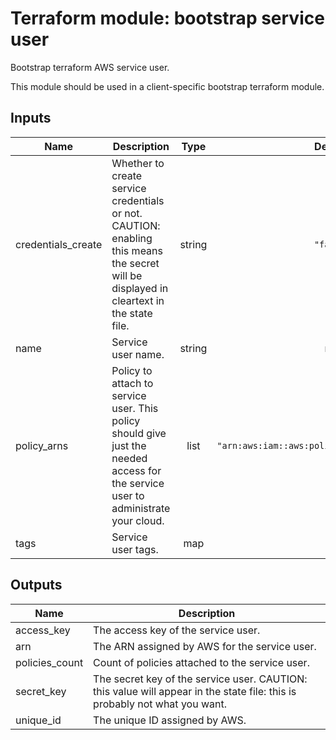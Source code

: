# Terraform module: bootstrap service user

Bootstrap terraform AWS service user.

This module should be used in a client-specific bootstrap terraform module.


<!-- BEGINNING OF PRE-COMMIT-TERRAFORM DOCS HOOK -->
## Inputs

| Name | Description | Type | Default | Required |
|------|-------------|:----:|:-----:|:-----:|
| credentials\_create | Whether to create service credentials or not. CAUTION: enabling this means the secret will be displayed in cleartext in the state file. | string | `"false"` | no |
| name | Service user name. | string | n/a | yes |
| policy\_arns | Policy to attach to service user. This policy should give just the needed access for the service user to administrate your cloud. | list | `[ "arn:aws:iam::aws:policy/AdministratorAccess" ]` | no |
| tags | Service user tags. | map | `{}` | no |

## Outputs

| Name | Description |
|------|-------------|
| access\_key | The access key of the service user. |
| arn | The ARN assigned by AWS for the service user. |
| policies\_count | Count of policies attached to the service user. |
| secret\_key | The secret key of the service user. CAUTION: this value will appear in the state file: this is probably not what you want. |
| unique\_id | The unique ID assigned by AWS. |

<!-- END OF PRE-COMMIT-TERRAFORM DOCS HOOK -->
